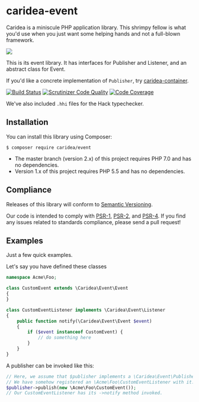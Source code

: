# caridea-event
Caridea is a miniscule PHP application library. This shrimpy fellow is what you'd use when you just want some helping hands and not a full-blown framework.

![](http://libreworks.com/caridea-100.png)

This is its event library. It has interfaces for Publisher and Listener, and an abstract class for Event.

If you'd like a concrete implementation of `Publisher`, try [caridea-container](https://github.com/libreworks/caridea-container).

[![Build Status](https://travis-ci.org/libreworks/caridea-event.svg)](https://travis-ci.org/libreworks/caridea-event)
[![Scrutinizer Code Quality](https://scrutinizer-ci.com/g/libreworks/caridea-event/badges/quality-score.png?b=master)](https://scrutinizer-ci.com/g/libreworks/caridea-event/?branch=master)
[![Code Coverage](https://scrutinizer-ci.com/g/libreworks/caridea-event/badges/coverage.png?b=master)](https://scrutinizer-ci.com/g/libreworks/caridea-event/?branch=master)

We've also included `.hhi` files for the Hack typechecker.

## Installation

You can install this library using Composer:

```console
$ composer require caridea/event
```

* The master branch (version 2.x) of this project requires PHP 7.0 and has no dependencies.
* Version 1.x of this project requires PHP 5.5 and has no dependencies.

## Compliance

Releases of this library will conform to [Semantic Versioning](http://semver.org).

Our code is intended to comply with [PSR-1](http://www.php-fig.org/psr/psr-1/), [PSR-2](http://www.php-fig.org/psr/psr-2/), and [PSR-4](http://www.php-fig.org/psr/psr-4/). If you find any issues related to standards compliance, please send a pull request!

## Examples

Just a few quick examples.

Let's say you have defined these classes

```php
namespace Acme\Foo;

class CustomEvent extends \Caridea\Event\Event
{
}

class CustomEventListener implements \Caridea\Event\Listener
{
    public function notify(\Caridea\Event\Event $event)
    {
        if ($event instanceof CustomEvent) {
            // do something here
        }
    }
}
```

A publisher can be invoked like this:

```php
// Here, we assume that $publisher implements a \Caridea\Event\Publisher and that
// We have somehow registered an \Acme\Foo\CustomEventListener with it.
$publisher->publish(new \Acme\Foo\CustomEvent());
// Our CustomEventListener has its ->notify method invoked.
```
